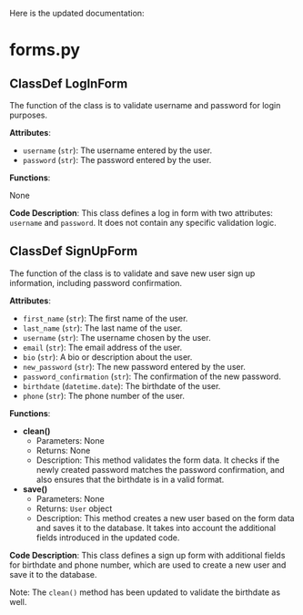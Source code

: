 Here is the updated documentation:

# forms.py

## ClassDef LogInForm

The function of the class is to validate username and password for login purposes.

**Attributes**:

- `username` (`str`): The username entered by the user.
- `password` (`str`): The password entered by the user.

**Functions**:


None

**Code Description**: This class defines a log in form with two attributes: `username` and `password`. It does not contain any specific validation logic.

## ClassDef SignUpForm

The function of the class is to validate and save new user sign up information, including password confirmation.

**Attributes**:

- `first_name` (`str`): The first name of the user.
- `last_name` (`str`): The last name of the user.
- `username` (`str`): The username chosen by the user.
- `email` (`str`): The email address of the user.
- `bio` (`str`): A bio or description about the user.
- `new_password` (`str`): The new password entered by the user.
- `password_confirmation` (`str`): The confirmation of the new password.
- `birthdate` (`datetime.date`): The birthdate of the user.
- `phone` (`str`): The phone number of the user.

**Functions**:


- **clean()**
    - Parameters: None
    - Returns: None
    - Description: This method validates the form data. It checks if the newly created password matches the password confirmation, and also ensures that the birthdate is in a valid format.
- **save()**
    - Parameters: None
    - Returns: `User` object
    - Description: This method creates a new user based on the form data and saves it to the database. It takes into account the additional fields introduced in the updated code.

**Code Description**: This class defines a sign up form with additional fields for birthdate and phone number, which are used to create a new user and save it to the database.

Note: The `clean()` method has been updated to validate the birthdate as well.